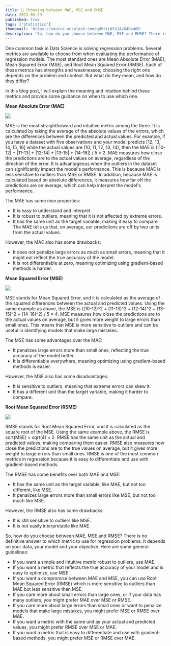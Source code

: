 ```yaml
---
title: 🧮 Choosing between MAE, MSE and RMSE
date: 2023-03-29
published: true
tags: ['Statistics']
thumbnail: 'https://source.unsplash.com/qdVtiLN7x1A/640x400'
description: 'So, how do you choose between MAE, MSE and RMSE? There is no definitive answer to which metric to use for regression problems. It depends on your data, your model and your objective. In this blog post, I will explain the meaning and intuition behind these metrics and provide some guidance on when to use which one.'
--- 
```


One common task in Data Science is solving regression problems. Several metrics are available to choose from when evaluating the performance of regression models. The most standard ones are Mean Absolute Error (MAE), Mean Squared Error (MSE), and Root Mean Squared Error (RMSE). Each of these metrics has strengths and weaknesses; choosing the right one depends on the problem and context. But what do they mean, and how do they differ?

In this blog post, I will explain the meaning and intuition behind these metrics and provide some guidance on when to use which one.

**Mean Absolute Error (MAE)**

<img class="mx-auto" src="/images/formulas/mae.png" lazy>

MAE is the most straightforward and intuitive metric among the three. It is calculated by taking the average of the absolute values of the errors, which are the differences between the predicted and actual values. For example, if you have a dataset with five observations and your model predicts [12, 13, 14, 15, 16] while the actual values are [10, 11, 12, 13, 14], then the MAE is (|10-12| + |11-13| + |12-14| + |13-15| + |14-16|) / 5 = 2. MAE measures how close the predictions are to the actual values on average, regardless of the direction of the error. It is advantageous when the outliers in the dataset can significantly impact the model's performance. This is because MAE is less sensitive to outliers than MSE or RMSE. In addition, because MAE is calculated based on absolute differences, it measures how far off the predictions are on average, which can help interpret the model's performance.

The MAE has some nice properties:
- It is easy to understand and interpret.
- It is robust to outliers, meaning that it is not affected by extreme errors.
- It has the same unit as the target variable, making it easy to compare. The MAE tells us that, on average, our predictions are off by two units from the actual values.

However, the MAE also has some drawbacks:
- It does not penalize large errors as much as small errors, meaning that it might not reflect the true accuracy of the model.
- It is not differentiable at zero, meaning optimizing using gradient-based methods is harder.

**Mean Squared Error (MSE)**

<img class="mx-auto" src="/images/formulas/mse.png" lazy>

MSE stands for Mean Squared Error, and it is calculated as the average of the squared differences between the actual and predicted values. Using the same example as above, the MSE is ((10-12)^2 + (11-13)^2 + (12-14)^2 + (13-15)^2 + (14-16)^2) / 5 = 4. MSE measures how close the predictions are to the actual values on average, but it gives more weight to large errors than small ones. This means that MSE is more sensitive to outliers and can be useful in identifying models that make large mistakes.

The MSE has some advantages over the MAE:
- It penalizes large errors more than small ones, reflecting the true accuracy of the model better.
- It is differentiable everywhere, meaning optimizing using gradient-based methods is easier.

However, the MSE also has some disadvantages:
- It is sensitive to outliers, meaning that extreme errors can skew it.
- It has a different unit than the target variable, making it harder to compare.

**Root Mean Squared Error (RSME)**

<img class="mx-auto" src="/images/formulas/rmse.png" lazy>

RMSE stands for Root Mean Squared Error, and it is calculated as the square root of the MSE. Using the same example above, the RMSE is sqrt(MSE) = sqrt(4) = 2. RMSE has the same unit as the actual and predicted values, making comparing them easier. RMSE also measures how close the predictions are to the true values on average, but it gives more weight to large errors than small ones. RMSE is one of the most common metrics in regression because it is easy to differentiate and use with gradient-based methods.

The RMSE has some benefits over both MAE and MSE:
- It has the same unit as the target variable, like MAE, but not too different, like MSE.
- It penalizes large errors more than small errors like MSE, but not too much like MSE.

However, the RMSE also has some drawbacks:
- It is still sensitive to outliers like MSE.
- It is not easily interpretable like MAE.

So, how do you choose between MAE, MSE and RMSE? There is no definitive answer to which metric to use for regression problems. It depends on your data, your model and your objective. Here are some general guidelines:

- If you want a simple and intuitive metric robust to outliers, use MAE.
- If you want a metric that reflects the true accuracy of your model and is easy to optimize, use MSE.
- If you want a compromise between MAE and MSE, you can use Root Mean Squared Error (RMSE) which is more sensitive to outliers than MAE but less sensitive than MSE.
- If you care more about small errors than large ones, or if your data has many outliers, you might prefer MAE over MSE or RMSE.
- If you care more about large errors than small ones or want to penalize models that make large mistakes, you might prefer MSE or RMSE over MAE.
- If you want a metric with the same unit as your actual and predicted values, you might prefer RMSE over MSE or MAE.
- If you want a metric that is easy to differentiate and use with gradient-based methods, you might prefer MSE or RMSE over MAE.
